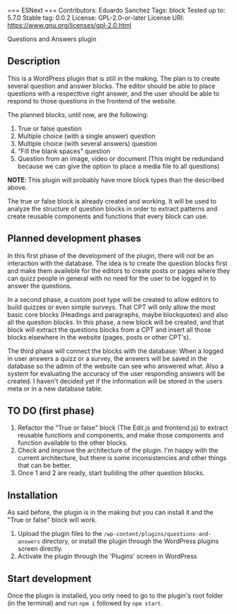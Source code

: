 === ESNext ===
Contributors: Eduardo Sanchez
Tags: block
Tested up to: 5.7.0
Stable tag: 0.0.2
License: GPL-2.0-or-later
License URI: https://www.gnu.org/licenses/gpl-2.0.html

Questions and Answers plugin

## Description

This is a WordPress plugin that is still in the making. The plan is to create several question and answer blocks. The editor should be able to place questions with a respecttive right answer, and the user should be able to respond to those questions in the frontend of the website.

The planned blocks, until now, are the following:

1. True or false question
1. Multiple choice (with a single answer) question
1. Multiple choice (with several answers) question
1. "Fill the blank spaces" question
1. Question from an image, video or document (This might be redundand because we can give the option to place a media file to all questions)

**NOTE**: This plugin will probably have more block types than the described above.

The true or false block is already created and working. It will be used to analyze the structure of question blocks in order to extract patterns and create reusable components and functions that every block can use.

## Planned development phases

In this first phase of the development of the plugin, there will not be an interaction with the database. The idea is to create the question blocks first and make them availeble for the editors to create posts or pages where they can quizz people in general with no need for the user to be logged in to answer the questions.

In a second phase, a custom post type will be created to allow editors to build quizzes or even simple surveys. That CPT will only allow the most basic core blocks (Headings and paragraphs, maybe blockquotes) and also all the question blocks. In this phase, a new block will be created, and that block will extract the questions blocks from a CPT and insert all those blocks elsewhere in the website (pages, posts or other CPT's).

The third phase will connect the blocks with the database: When a logged in user answers a quizz or a survey, the answers will be saved in the database so the admin of the website can see who answered what. Also a system for evaluating the accuracy of the user responding answers will be created. I haven't decided yet if the information will be stored in the users meta or in a new database table.

## TO DO (first phase)

1. Refactor the "True or false" block (The Edit.js and frontend.js) to extract reusable functions and components, and make those components and function available to the other blocks.
1. Check and improve the architecture of the plugin. I'm happy with the current architecture, but there is some inconsistencies and other things that can be better.
1. Once 1 and 2 are ready, start building the other question blocks.

## Installation

As said before, the plugin is in the making but you can install it and the "True or false" block will work.

1. Upload the plugin files to the `/wp-content/plugins/questions-and-answers` directory, or install the plugin through the WordPress plugins screen directly.
1. Activate the plugin through the 'Plugins' screen in WordPress

## Start development

Once the plugin is installed, you only need to go to the plugin's root folder (in the terminal) and run `npm i` followed by `npm start`.
